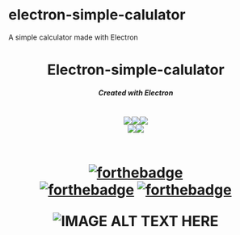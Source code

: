 # electron-simple-calulator
A simple calculator made with Electron

<h1 align="center">Electron-simple-calulator</h1>

<em><h5 align="center">Created with Electron</h5></em>



<h1 align="center">
  <img src="https://forthebadge.com/images/badges/uses-html.svg"><img src="https://forthebadge.com/images/badges/uses-css.svg"><img src="https://forthebadge.com/images/badges/uses-js.svg">
  <br><img src="https://forthebadge.com/images/badges/built-with-love.svg"><img src="https://forthebadge.com/images/badges/validated-html2.svg">


 <br> [![forthebadge](https://forthebadge.com/images/badges/built-with-love.svg)](https://forthebadge.com) <br> [![forthebadge](https://forthebadge.com/images/badges/validated-html2.svg)](https://forthebadge.com)
[![forthebadge](https://forthebadge.com/images/badges/validated-html5.svg)](https://forthebadge.com)


![IMAGE ALT TEXT HERE](https://i.imgur.com/fm2njZd.png)

